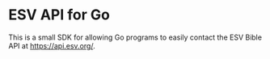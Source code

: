 # ESV API for Go

This is a small SDK for allowing Go programs to easily contact the ESV Bible API
at <https://api.esv.org/>.
